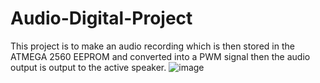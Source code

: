 # Audio-Digital-Project
This project is to make an audio recording which is then stored in the ATMEGA 2560 EEPROM and converted into a PWM signal then the audio output is output to the active speaker.
![image](https://github.com/HaqifalHS/Audio-Digital-Project/assets/126712246/35cec570-b3ee-427c-a7c0-0eef10ad5867)
